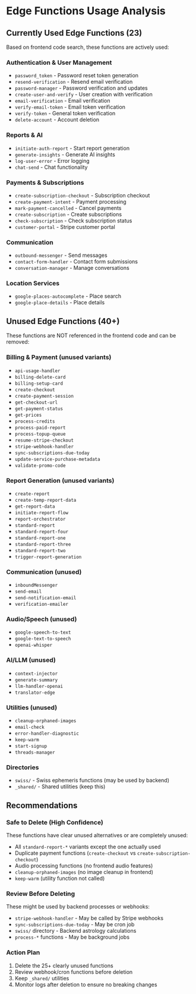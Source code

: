 # Edge Functions Usage Analysis

## Currently Used Edge Functions (23)
Based on frontend code search, these functions are actively used:

### Authentication & User Management
- `password_token` - Password reset token generation
- `resend-verification` - Resend email verification
- `password-manager` - Password verification and updates
- `create-user-and-verify` - User creation with verification
- `email-verification` - Email verification
- `verify-email-token` - Email token verification
- `verify-token` - General token verification
- `delete-account` - Account deletion

### Reports & AI
- `initiate-auth-report` - Start report generation
- `generate-insights` - Generate AI insights
- `log-user-error` - Error logging
- `chat-send` - Chat functionality

### Payments & Subscriptions
- `create-subscription-checkout` - Subscription checkout
- `create-payment-intent` - Payment processing
- `mark-payment-cancelled` - Cancel payments
- `create-subscription` - Create subscriptions
- `check-subscription` - Check subscription status
- `customer-portal` - Stripe customer portal

### Communication
- `outbound-messenger` - Send messages
- `contact-form-handler` - Contact form submissions
- `conversation-manager` - Manage conversations

### Location Services
- `google-places-autocomplete` - Place search
- `google-place-details` - Place details

## Unused Edge Functions (40+)
These functions are NOT referenced in the frontend code and can be removed:

### Billing & Payment (unused variants)
- `api-usage-handler`
- `billing-delete-card`
- `billing-setup-card`
- `create-checkout`
- `create-payment-session`
- `get-checkout-url`
- `get-payment-status`
- `get-prices`
- `process-credits`
- `process-paid-report`
- `process-topup-queue`
- `resume-stripe-checkout`
- `stripe-webhook-handler`
- `sync-subscriptions-due-today`
- `update-service-purchase-metadata`
- `validate-promo-code`

### Report Generation (unused variants)
- `create-report`
- `create-temp-report-data`
- `get-report-data`
- `initiate-report-flow`
- `report-orchestrator`
- `standard-report`
- `standard-report-four`
- `standard-report-one`
- `standard-report-three`
- `standard-report-two`
- `trigger-report-generation`

### Communication (unused)
- `inboundMessenger`
- `send-email`
- `send-notification-email`
- `verification-emailer`

### Audio/Speech (unused)
- `google-speech-to-text`
- `google-text-to-speech`
- `openai-whisper`

### AI/LLM (unused)
- `context-injector`
- `generate-summary`
- `llm-handler-openai`
- `translator-edge`

### Utilities (unused)
- `cleanup-orphaned-images`
- `email-check`
- `error-handler-diagnostic`
- `keep-warm`
- `start-signup`
- `threads-manager`

### Directories
- `swiss/` - Swiss ephemeris functions (may be used by backend)
- `_shared/` - Shared utilities (keep this)

## Recommendations

### Safe to Delete (High Confidence)
These functions have clear unused alternatives or are completely unused:
- All `standard-report-*` variants except the one actually used
- Duplicate payment functions (`create-checkout` vs `create-subscription-checkout`)
- Audio processing functions (no frontend audio features)
- `cleanup-orphaned-images` (no image cleanup in frontend)
- `keep-warm` (utility function not called)

### Review Before Deleting
These might be used by backend processes or webhooks:
- `stripe-webhook-handler` - May be called by Stripe webhooks
- `sync-subscriptions-due-today` - May be cron job
- `swiss/` directory - Backend astrology calculations
- `process-*` functions - May be background jobs

### Action Plan
1. Delete the 25+ clearly unused functions
2. Review webhook/cron functions before deletion
3. Keep `_shared/` utilities
4. Monitor logs after deletion to ensure no breaking changes